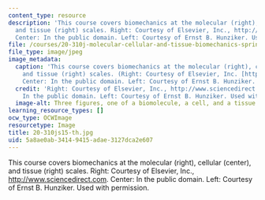 ```yaml
---
content_type: resource
description: 'This course covers biomechanics at the molecular (right), cellular (center),
  and tissue (right) scales. Right: Courtesy of Elsevier, Inc., http://www.sciencedirect.com.
  Center: In the public domain. Left: Courtesy of Ernst B. Hunziker. Used with permission.'
file: /courses/20-310j-molecular-cellular-and-tissue-biomechanics-spring-2015/5a8ae0ab34149415adae3127dca2e607_20-310js15-th.jpg
file_type: image/jpeg
image_metadata:
  caption: 'This course covers biomechanics at the molecular (right), cellular (center),
    and tissue (right) scales. (Right: Courtesy of Elsevier, Inc. [http://www.sciencedirect.com](http://www.sciencedirect.com).
    Center: In the public domain. Left: Courtesy of Ernst B. Hunziker. Used with permission.)'
  credit: 'Right: Courtesy of Elsevier, Inc., http://www.sciencedirect.com. Center:
    In the public domain. Left: Courtesy of Ernst B. Hunziker. Used with permission.'
  image-alt: Three figures, one of a biomolecule, a cell, and a tissue.
learning_resource_types: []
ocw_type: OCWImage
resourcetype: Image
title: 20-310js15-th.jpg
uid: 5a8ae0ab-3414-9415-adae-3127dca2e607
---
```

This course covers biomechanics at the molecular (right), cellular (center), and tissue (right) scales. Right: Courtesy of Elsevier, Inc., http://www.sciencedirect.com. Center: In the public domain. Left: Courtesy of Ernst B. Hunziker. Used with permission.

